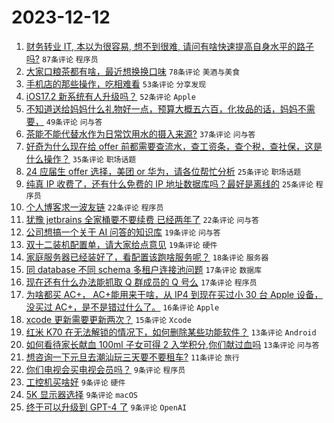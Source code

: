 # 2023-12-12

1. [财务转业 IT, 本以为很容易, 想不到很难, 请问有啥快速提高自身水平的路子吗?](https://www.v2ex.com/t/999553) `87条评论` `程序员`
1. [大家口粮茶都有啥，最近想换换口味](https://www.v2ex.com/t/999587) `78条评论` `美酒与美食`
1. [手机店的那些操作，吃相难看](https://www.v2ex.com/t/999571) `53条评论` `分享发现`
1. [iOS17.2 新系统有人升级吗？](https://www.v2ex.com/t/999568) `52条评论` `Apple`
1. [不知道送给妈妈什么礼物好一点，预算大概五六百，化妆品的话，妈妈不需要，](https://www.v2ex.com/t/999582) `49条评论` `问与答`
1. [茶能不能代替水作为日常饮用水的摄入来源?](https://www.v2ex.com/t/999567) `37条评论` `问与答`
1. [好奇为什么现在给 offer 前都需要查流水，查工资条，查个税，查社保，这是什么操作？](https://www.v2ex.com/t/999573) `35条评论` `职场话题`
1. [24 应届生 offer 选择，美团 or 华为，请各位帮忙分析](https://www.v2ex.com/t/999590) `25条评论` `职场话题`
1. [纯真 IP 收费了，还有什么免费的 IP 地址数据库吗？最好是离线的](https://www.v2ex.com/t/999581) `25条评论` `程序员`
1. [个人博客求一波友链](https://www.v2ex.com/t/999593) `22条评论` `程序员`
1. [犹豫 jetbrains 全家桶要不要续费 已经两年了](https://www.v2ex.com/t/999557) `22条评论` `问与答`
1. [公司想搞一个关于 AI 问答的知识库](https://www.v2ex.com/t/999563) `19条评论` `问与答`
1. [双十二装机配置单，请大家给点意见](https://www.v2ex.com/t/999552) `19条评论` `硬件`
1. [家庭服务器已经装好了，看配置该跑啥服务呢？](https://www.v2ex.com/t/999575) `18条评论` `服务器`
1. [同 database 不同 schema 多租户连接池问题](https://www.v2ex.com/t/999606) `17条评论` `数据库`
1. [现在还有什么办法能抓取 Q 群成员的 Q 号么](https://www.v2ex.com/t/999599) `17条评论` `程序员`
1. [为啥都买 AC+， AC+能用来干啥，从 IP4 到现在买过小 30 台 Apple 设备，没买过 AC+，是不是错过什么了。](https://www.v2ex.com/t/999560) `16条评论` `Apple`
1. [xcode 更新需要更新两次？](https://www.v2ex.com/t/999578) `15条评论` `Xcode`
1. [红米 K70 在无法解锁的情况下，如何删除某些功能软件？](https://www.v2ex.com/t/999620) `13条评论` `Android`
1. [如何看待家长献血 100ml 子女可得 2 入学积分,你们献过血吗](https://www.v2ex.com/t/999564) `13条评论` `问与答`
1. [想咨询一下元旦去潮汕玩三天要不要租车?](https://www.v2ex.com/t/999635) `11条评论` `旅行`
1. [你们电视会买电视会员吗？](https://www.v2ex.com/t/999643) `9条评论` `程序员`
1. [工控机买啥好](https://www.v2ex.com/t/999632) `9条评论` `硬件`
1. [5K 显示器选择](https://www.v2ex.com/t/999629) `9条评论` `macOS`
1. [终于可以升级到 GPT-4 了](https://www.v2ex.com/t/999626) `9条评论` `OpenAI`
